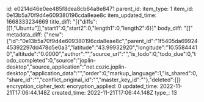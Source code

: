 id: e0214d46e0ee485f8dea8cb64a8e8471
parent_id: 
item_type: 1
item_id: 0e13b5a70f9d4e609380196cda8eae8c
item_updated_time: 1668333234669
title_diff: "[{\"diffs\":[[1,\"Ubuntu\"]],\"start1\":0,\"start2\":0,\"length1\":0,\"length2\":6}]"
body_diff: "[]"
metadata_diff: {"new":{"id":"0e13b5a70f9d4e609380196cda8eae8c","parent_id":"1f5405da6992445392297dd478d5e0a3","latitude":"43.99932920","longitude":"10.55844410","altitude":"0.0000","author":"","source_url":"","is_todo":0,"todo_due":0,"todo_completed":0,"source":"joplin-desktop","source_application":"net.cozic.joplin-desktop","application_data":"","order":0,"markup_language":1,"is_shared":0,"share_id":"","conflict_original_id":"","master_key_id":""},"deleted":[]}
encryption_cipher_text: 
encryption_applied: 0
updated_time: 2022-11-21T17:06:44.148Z
created_time: 2022-11-21T17:06:44.148Z
type_: 13
